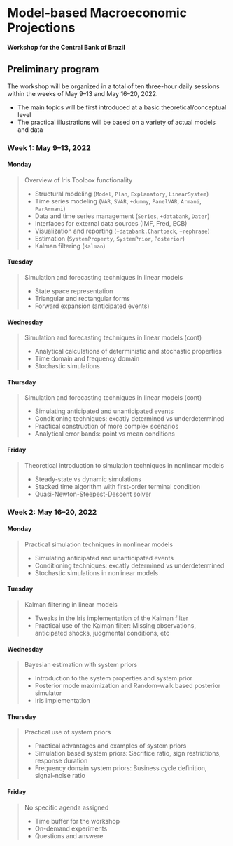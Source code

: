 # Model-based Macroeconomic Projections

__Workshop for the Central Bank of Brazil__


## Preliminary program

The workshop will be organized in a total of ten three-hour daily sessions within the weeks of May 9–13 and May 16–20, 2022.

* The main topics will be first introduced at a basic theoretical/conceptual level
* The practical illustrations will be based on a variety of actual models and data

### Week 1: May 9–13, 2022

#### Monday 

> Overview of Iris Toolbox functionality
> 
> * Structural modeling (`Model`, `Plan`, `Explanatory`, `LinearSystem`)
> * Time series modeling (`VAR`, `SVAR`, `+dummy`, `PanelVAR`, `Armani`, `ParArmani`)
> * Data and time series management (`Series`, `+databank`, `Dater`)
> * Interfaces for external data sources (IMF, Fred, ECB)
> * Visualization and reporting (`+databank.Chartpack`, `+rephrase`)
> * Estimation (`SystemProperty`, `SystemPrior`, `Posterior`)
> * Kalman filtering (`Kalman`)

#### Tuesday

> Simulation and forecasting techniques in linear models 
> 
> * State space representation 
> * Triangular and rectangular forms
> * Forward expansion (anticipated events)


#### Wednesday 

> Simulation and forecasting techniques in linear models (cont)
> 
> * Analytical calculations of deterministic and stochastic properties
> * Time domain and frequency domain
> * Stochastic simulations

#### Thursday

> Simulation and forecasting techniques in linear models (cont)
> 
> * Simulating anticipated and unanticipated events
> * Conditioning techniques: excatly determined vs underdetermined
> * Practical construction of more complex scenarios 
> * Analytical error bands: point vs mean conditions

#### Friday

> Theoretical introduction to simulation techniques in nonlinear models
> 
> * Steady-state vs dynamic simulations
> * Stacked time algorithm with first-order terminal condition
> * Quasi-Newton-Steepest-Descent solver

### Week 2: May 16–20, 2022

#### Monday 

> Practical simulation techniques in nonlinear models
> 
> * Simulating anticipated and unanticipated events
> * Conditioning techniques: excatly determined vs underdetermined
> * Stochastic simulations in nonlinear models


#### Tuesday

> Kalman filtering in linear models
> 
> * Tweaks in the Iris implementation of the Kalman filter
> * Practical use of the Kalman filter: Missing observations, anticipated shocks, judgmental conditions, etc

#### Wednesday 

> Bayesian estimation with system priors
> 
> * Introduction to the system properties and system prior
> * Posterior mode maximization and Random-walk based posterior simulator
> * Iris implementation

#### Thursday

> Practical use of system priors
> 
> * Practical advantages and examples of system priors
> * Simulation based system priors: Sacrifice ratio, sign restrictions, response duration
> * Frequency domain system priors: Business cycle definition, signal-noise ratio

#### Friday

> No specific agenda assigned
> 
> * Time buffer for the workshop
> * On-demand experiments
> * Questions and answere

